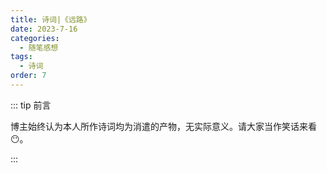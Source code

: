 ```yaml
---
title: 诗词|《远路》
date: 2023-7-16
categories: 
  - 随笔感想
tags: 
  - 诗词
order: 7
---
```


::: tip 前言

 博主始终认为本人所作诗词均为消遣的产物，无实际意义。请大家当作笑话来看😶。

:::

<poem t="《远路》" :p="['风摇木兮天雨雪，行远路兮君不见','寒风萧瑟踏冰河，心知君为我而歌']"/>
